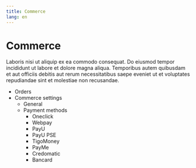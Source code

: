 ```yaml
---
title: Commerce
lang: en
---
```


# Commerce

Laboris nisi ut aliquip ex ea commodo consequat. Do eiusmod tempor incididunt ut labore et dolore magna aliqua. Temporibus autem quibusdam et aut officiis debitis aut rerum necessitatibus saepe eveniet ut et voluptates repudiandae sint et molestiae non recusandae.

- Orders
- Commerce settings
  - General 
  - Payment methods
    - Oneclick
    - Webpay
    - PayU
    - PayU PSE
    - TigoMoney
    - PayMe
    - Credomatic
    - Bancard